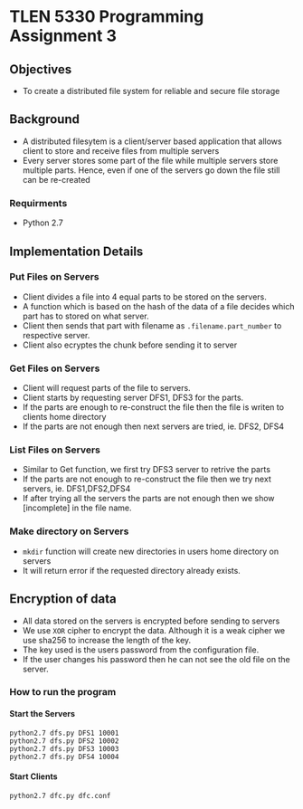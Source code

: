 # TLEN 5330 Programming Assignment 3

## Objectives
- To create a distributed file system for reliable and secure file storage

## Background
-  A distributed filesytem is a client/server based application that allows client to store and receive files from multiple servers
- Every server stores some part of the file while multiple servers store multiple parts. Hence, even if one of the servers go down the file still can be re-created

### Requirments
- Python 2.7

## Implementation Details
### Put Files on Servers
- Client divides a file into 4 equal parts to be stored on the servers.
- A function which is based on the hash of the data of a file decides which part has to stored on what server.
- Client then sends that part with filename as `.filename.part_number` to respective server.
- Client also ecryptes the chunk before sending it to server

### Get Files on Servers
- Client will request parts of the file to servers.
- Client starts by requesting server DFS1, DFS3 for the parts.
- If the parts are enough to re-construct the file then the file is writen to clients home directory
- If the parts are not enough then next servers are tried, ie. DFS2, DFS4

### List Files on Servers
- Similar to Get function, we first try DFS3 server to retrive the parts
- If the parts are not enough to re-construct the file then we try next servers, ie. DFS1,DFS2,DFS4
- If after trying all the servers the parts are not enough then we show [incomplete] in the file name.

### Make directory on Servers
- `mkdir` function will create new directories in users home directory on servers
- It will return error if the requested directory already exists.

## Encryption of data
- All data stored on the servers is encrypted before sending to servers
- We use `XOR` cipher to encrypt the data. Although it is a weak cipher we use sha256 to increase the length of the key.
- The key used is the users password from the configuration file.
- If the user changes his password then he can not see the old file on the server.

### How to run the program
#### Start the Servers
```
python2.7 dfs.py DFS1 10001
python2.7 dfs.py DFS2 10002
python2.7 dfs.py DFS3 10003
python2.7 dfs.py DFS4 10004
```
#### Start Clients
```
python2.7 dfc.py dfc.conf
```
